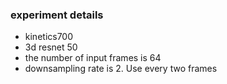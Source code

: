 ### experiment details

* kinetics700
* 3d resnet 50
* the number of input frames is 64
* downsampling rate is 2. Use every two frames